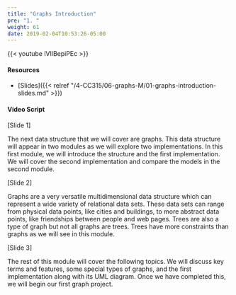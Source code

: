 ```yaml
---
title: "Graphs Introduction"
pre: "1. "
weight: 61
date: 2019-02-04T10:53:26-05:00
---
```


{{< youtube lVIlBepiPEc >}}

#### Resources
* [Slides]({{< relref "/4-CC315/06-graphs-M/01-graphs-introduction-slides.md" >}})

#### Video Script

[Slide 1]

The next data structure that we will cover are graphs. This data structure will appear in two modules as we will explore two implementations. In this first module, we will introduce the structure and the first implementation. We will cover the second implementation and compare the models in the second module. 


[Slide 2]

Graphs are a very versatile multidimensional data structure which can represent a wide variety of relational data sets. These data sets can range from physical data points, like cities and buildings, to more abstract data points, like friendships between people and web pages. Trees are also a type of graph but not all graphs are trees. Trees have more constraints than graphs as we will see in this module. 

[Slide 3]

The rest of this module will cover the following topics. We will discuss key terms and features, some special types of graphs, and the first implementation along with its UML diagram. Once we have completed this, we will begin our first graph project.